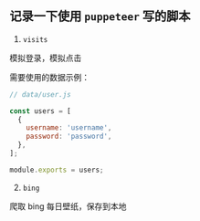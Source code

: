 ## 记录一下使用 `puppeteer` 写的脚本

1.  `visits`

模拟登录，模拟点击

需要使用的数据示例：


```javascript
// data/user.js

const users = [
  {
    username: 'username',
    password: 'password',
  },
];

module.exports = users;
```


2.  `bing`

爬取 bing 每日壁纸，保存到本地
